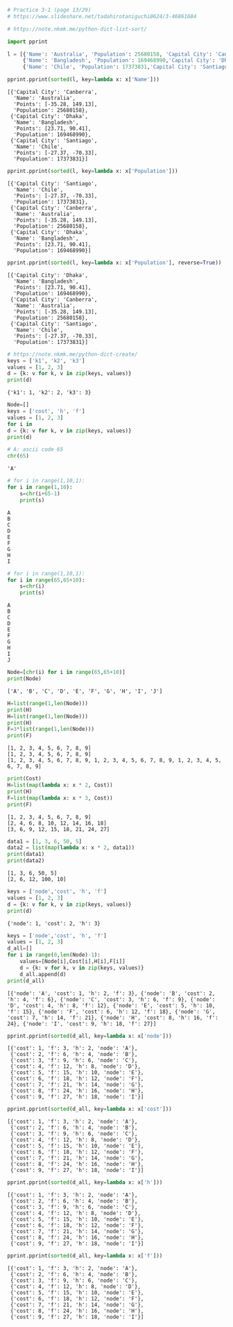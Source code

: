 

```python
# Practice 3-1 (page 13/29)
# https://www.slideshare.net/tadahirotaniguchi0624/3-46861684
```


```python
# https://note.nkmk.me/python-dict-list-sort/
```


```python
import pprint

l = [{'Name': 'Australia', 'Population': 25680158, 'Capital City': 'Canberra','Points': [-35.28, 149.13]}, 
     {'Name': 'Bangladesh', 'Population': 169468990,'Capital City': 'Dhaka', 'Points': [23.71, 90.41]},
     {'Name': 'Chile', 'Population': 17373831,'Capital City': 'Santiago', 'Points': [-27.37, -70.33]}]
```


```python
pprint.pprint(sorted(l, key=lambda x: x['Name']))
```

    [{'Capital City': 'Canberra',
      'Name': 'Australia',
      'Points': [-35.28, 149.13],
      'Population': 25680158},
     {'Capital City': 'Dhaka',
      'Name': 'Bangladesh',
      'Points': [23.71, 90.41],
      'Population': 169468990},
     {'Capital City': 'Santiago',
      'Name': 'Chile',
      'Points': [-27.37, -70.33],
      'Population': 17373831}]



```python
pprint.pprint(sorted(l, key=lambda x: x['Population']))
```

    [{'Capital City': 'Santiago',
      'Name': 'Chile',
      'Points': [-27.37, -70.33],
      'Population': 17373831},
     {'Capital City': 'Canberra',
      'Name': 'Australia',
      'Points': [-35.28, 149.13],
      'Population': 25680158},
     {'Capital City': 'Dhaka',
      'Name': 'Bangladesh',
      'Points': [23.71, 90.41],
      'Population': 169468990}]



```python
pprint.pprint(sorted(l, key=lambda x: x['Population'], reverse=True))
```

    [{'Capital City': 'Dhaka',
      'Name': 'Bangladesh',
      'Points': [23.71, 90.41],
      'Population': 169468990},
     {'Capital City': 'Canberra',
      'Name': 'Australia',
      'Points': [-35.28, 149.13],
      'Population': 25680158},
     {'Capital City': 'Santiago',
      'Name': 'Chile',
      'Points': [-27.37, -70.33],
      'Population': 17373831}]



```python
# https://note.nkmk.me/python-dict-create/
keys = ['k1', 'k2', 'k3']
values = [1, 2, 3]
d = {k: v for k, v in zip(keys, values)}
print(d)
```

    {'k1': 1, 'k2': 2, 'k3': 3}



```python
Node=[]
keys = ['cost', 'h', 'f']
values = [1, 2, 3]
for i in 
d = {k: v for k, v in zip(keys, values)}
print(d)
```


```python
# A: ascii code 65
chr(65)
```




    'A'




```python
# for i in range(1,10,1):
for i in range(1,10):
    s=chr(i+65-1)
    print(s)
```

    A
    B
    C
    D
    E
    F
    G
    H
    I



```python
# for i in range(1,10,1):
for i in range(65,65+10):
    s=chr(i)
    print(s)
```

    A
    B
    C
    D
    E
    F
    G
    H
    I
    J



```python
Node=[chr(i) for i in range(65,65+10)]
print(Node)
```

    ['A', 'B', 'C', 'D', 'E', 'F', 'G', 'H', 'I', 'J']



```python
H=list(range(1,len(Node)))
print(H)
H=list(range(1,len(Node)))
print(H)
F=3*list(range(1,len(Node)))
print(F)
```

    [1, 2, 3, 4, 5, 6, 7, 8, 9]
    [1, 2, 3, 4, 5, 6, 7, 8, 9]
    [1, 2, 3, 4, 5, 6, 7, 8, 9, 1, 2, 3, 4, 5, 6, 7, 8, 9, 1, 2, 3, 4, 5, 6, 7, 8, 9]



```python
print(Cost)
H=list(map(lambda x: x * 2, Cost))
print(H)
F=list(map(lambda x: x * 3, Cost))
print(F)
```

    [1, 2, 3, 4, 5, 6, 7, 8, 9]
    [2, 4, 6, 8, 10, 12, 14, 16, 18]
    [3, 6, 9, 12, 15, 18, 21, 24, 27]



```python
data1 = [1, 3, 6, 50, 5]
data2 = list(map(lambda x: x * 2, data1))
print(data1)
print(data2)
```

    [1, 3, 6, 50, 5]
    [2, 6, 12, 100, 10]



```python
keys = ['node','cost', 'h', 'f']
values = [1, 2, 3]
d = {k: v for k, v in zip(keys, values)}
print(d)
```

    {'node': 1, 'cost': 2, 'h': 3}



```python
keys = ['node','cost', 'h', 'f']
values = [1, 2, 3]
d_all=[]
for i in range(0,len(Node)-1):
    values=[Node[i],Cost[i],H[i],F[i]]
    d = {k: v for k, v in zip(keys, values)}
    d_all.append(d)
print(d_all)
```

    [{'node': 'A', 'cost': 1, 'h': 2, 'f': 3}, {'node': 'B', 'cost': 2, 'h': 4, 'f': 6}, {'node': 'C', 'cost': 3, 'h': 6, 'f': 9}, {'node': 'D', 'cost': 4, 'h': 8, 'f': 12}, {'node': 'E', 'cost': 5, 'h': 10, 'f': 15}, {'node': 'F', 'cost': 6, 'h': 12, 'f': 18}, {'node': 'G', 'cost': 7, 'h': 14, 'f': 21}, {'node': 'H', 'cost': 8, 'h': 16, 'f': 24}, {'node': 'I', 'cost': 9, 'h': 18, 'f': 27}]



```python
pprint.pprint(sorted(d_all, key=lambda x: x['node']))
```

    [{'cost': 1, 'f': 3, 'h': 2, 'node': 'A'},
     {'cost': 2, 'f': 6, 'h': 4, 'node': 'B'},
     {'cost': 3, 'f': 9, 'h': 6, 'node': 'C'},
     {'cost': 4, 'f': 12, 'h': 8, 'node': 'D'},
     {'cost': 5, 'f': 15, 'h': 10, 'node': 'E'},
     {'cost': 6, 'f': 18, 'h': 12, 'node': 'F'},
     {'cost': 7, 'f': 21, 'h': 14, 'node': 'G'},
     {'cost': 8, 'f': 24, 'h': 16, 'node': 'H'},
     {'cost': 9, 'f': 27, 'h': 18, 'node': 'I'}]



```python
pprint.pprint(sorted(d_all, key=lambda x: x['cost']))
```

    [{'cost': 1, 'f': 3, 'h': 2, 'node': 'A'},
     {'cost': 2, 'f': 6, 'h': 4, 'node': 'B'},
     {'cost': 3, 'f': 9, 'h': 6, 'node': 'C'},
     {'cost': 4, 'f': 12, 'h': 8, 'node': 'D'},
     {'cost': 5, 'f': 15, 'h': 10, 'node': 'E'},
     {'cost': 6, 'f': 18, 'h': 12, 'node': 'F'},
     {'cost': 7, 'f': 21, 'h': 14, 'node': 'G'},
     {'cost': 8, 'f': 24, 'h': 16, 'node': 'H'},
     {'cost': 9, 'f': 27, 'h': 18, 'node': 'I'}]



```python
pprint.pprint(sorted(d_all, key=lambda x: x['h']))
```

    [{'cost': 1, 'f': 3, 'h': 2, 'node': 'A'},
     {'cost': 2, 'f': 6, 'h': 4, 'node': 'B'},
     {'cost': 3, 'f': 9, 'h': 6, 'node': 'C'},
     {'cost': 4, 'f': 12, 'h': 8, 'node': 'D'},
     {'cost': 5, 'f': 15, 'h': 10, 'node': 'E'},
     {'cost': 6, 'f': 18, 'h': 12, 'node': 'F'},
     {'cost': 7, 'f': 21, 'h': 14, 'node': 'G'},
     {'cost': 8, 'f': 24, 'h': 16, 'node': 'H'},
     {'cost': 9, 'f': 27, 'h': 18, 'node': 'I'}]



```python
pprint.pprint(sorted(d_all, key=lambda x: x['f']))
```

    [{'cost': 1, 'f': 3, 'h': 2, 'node': 'A'},
     {'cost': 2, 'f': 6, 'h': 4, 'node': 'B'},
     {'cost': 3, 'f': 9, 'h': 6, 'node': 'C'},
     {'cost': 4, 'f': 12, 'h': 8, 'node': 'D'},
     {'cost': 5, 'f': 15, 'h': 10, 'node': 'E'},
     {'cost': 6, 'f': 18, 'h': 12, 'node': 'F'},
     {'cost': 7, 'f': 21, 'h': 14, 'node': 'G'},
     {'cost': 8, 'f': 24, 'h': 16, 'node': 'H'},
     {'cost': 9, 'f': 27, 'h': 18, 'node': 'I'}]



```python

```
